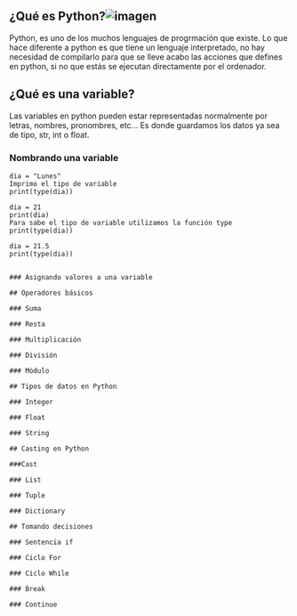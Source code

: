 ## ¿Qué es Python?![imagen](https://user-images.githubusercontent.com/99735479/156707792-1f4405ab-475c-4f8b-af3b-f71414e0b513.png)
Python, es uno de los muchos lenguajes de progrmación que existe. Lo que hace diferente a python es que tiene un lenguaje interpretado, no hay necesidad de compilarlo para que se lleve acabo las acciones que defines en python, si no que estás se ejecutan directamente por el ordenador.
## ¿Qué es una variable?
Las variables en python pueden estar representadas normalmente por letras, nombres, pronombres, etc... Es donde guardamos los datos ya sea de tipo, str, int o float.
### Nombrando una variable
```Creo una variable de nombre dia
dia = "Lunes"
Imprimo el tipo de variable
print(type(dia))

dia = 21
print(dia)
Para sabe el tipo de variable utilizamos la función type
print(type(dia))

dia = 21.5
print(type(dia))


### Asignando valores a una variable

## Operadores básicos

### Suma

### Resta

### Multiplicación

### División

### Módulo

## Tipos de datos en Python

### Integer

### Float

### String

## Casting en Python

###Cast

### List

### Tuple

### Dictionary

## Tomando decisiones

### Sentencia if

### Ciclo For

### Ciclo While

### Break

### Continue

